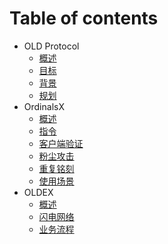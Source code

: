 # Table of contents

* OLD Protocol
  * [概述](introduction/introduction.md)
  * [目标](introduction/goal.md)
  * [背景](introduction/background.md)
  * [规划](introduction/roadmap.md)
* OrdinalsX
  * [概述](OrdX/README.md)
  * [指令](OrdX/instruct.md)
  * [客户端验证](OrdX/appverify.md)
  * [粉尘攻击](OrdX/dust.md)
  * [重复铭刻](OrdX/multiscribe.md)
  * [使用场景](OrdX/usecase.md)
* OLDEX
  * [概述](oldex/README.md)
  * [闪电网络](oldex/lightning.md)
  * [业务流程](oldex/workflow.md)

